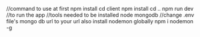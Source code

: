 //command to use at first
npm install
cd client
npm install
cd ..
npm run dev //to run the app
//tools needed to be installed
node
mongodb
//change .env file's mongo db url to your url
also install nodemon globally
npm i nodemon -g
